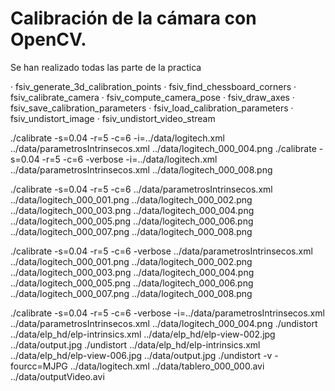 # Calibración de la cámara con OpenCV.

Se han realizado todas las parte de la practica

· fsiv_generate_3d_calibration_points
· fsiv_find_chessboard_corners
· fsiv_calibrate_camera
· fsiv_compute_camera_pose
· fsiv_draw_axes
· fsiv_save_calibration_parameters
· fsiv_load_calibration_parameters
· fsiv_undistort_image
· fsiv_undistort_video_stream


./calibrate -s=0.04 -r=5 -c=6 -i=../data/logitech.xml ../data/parametrosIntrinsecos.xml ../data/logitech_000_004.png
./calibrate -s=0.04 -r=5 -c=6 -verbose -i=../data/logitech.xml ../data/parametrosIntrinsecos.xml ../data/logitech_000_008.png

./calibrate -s=0.04 -r=5 -c=6 ../data/parametrosIntrinsecos.xml ../data/logitech_000_001.png ../data/logitech_000_002.png ../data/logitech_000_003.png ../data/logitech_000_004.png ../data/logitech_000_005.png ../data/logitech_000_006.png ../data/logitech_000_007.png ../data/logitech_000_008.png

./calibrate -s=0.04 -r=5 -c=6 -verbose ../data/parametrosIntrinsecos.xml ../data/logitech_000_001.png ../data/logitech_000_002.png ../data/logitech_000_003.png ../data/logitech_000_004.png ../data/logitech_000_005.png ../data/logitech_000_006.png ../data/logitech_000_007.png ../data/logitech_000_008.png

./calibrate -s=0.04 -r=5 -c=6 -verbose -i=../data/parametrosIntrinsecos.xml ../data/parametrosIntrinsecos.xml ../data/logitech_000_004.png
./undistort ../data/elp_hd/elp-intrinsics.xml ../data/elp_hd/elp-view-002.jpg ../data/output.jpg
./undistort ../data/elp_hd/elp-intrinsics.xml ../data/elp_hd/elp-view-006.jpg ../data/output.jpg
./undistort -v -fourcc=MJPG ../data/logitech.xml ../data/tablero_000_000.avi ../data/outputVideo.avi
